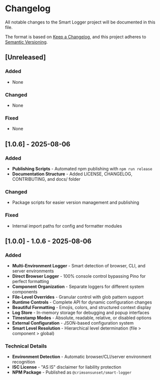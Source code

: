 # Changelog

All notable changes to the Smart Logger project will be documented in this file.

The format is based on [Keep a Changelog](https://keepachangelog.com/en/1.0.0/),
and this project adheres to [Semantic Versioning](https://semver.org/spec/v2.0.0.html).

## [Unreleased]

### Added
- None

### Changed  
- None

### Fixed
- None

## [1.0.6] - 2025-08-06

### Added
- **Publishing Scripts** - Automated npm publishing with `npm run release`
- **Documentation Structure** - Added LICENSE, CHANGELOG, CONTRIBUTING, and docs/ folder

### Changed
- Package scripts for easier version management and publishing

### Fixed
- Internal import paths for config and formatter modules

## [1.0.0] - 1.0.6 - 2025-08-06

### Added
- **Multi-Environment Logger** - Smart detection of browser, CLI, and server environments
- **Direct Browser Logger** - 100% console control bypassing Pino for perfect formatting
- **Component Organization** - Separate loggers for different system components  
- **File-Level Overrides** - Granular control with glob pattern support
- **Runtime Controls** - Complete API for dynamic configuration changes
- **Beautiful Formatting** - Emojis, colors, and structured context display
- **Log Store** - In-memory storage for debugging and popup interfaces
- **Timestamp Modes** - Absolute, readable, relative, or disabled options
- **External Configuration** - JSON-based configuration system
- **Smart Level Resolution** - Hierarchical level determination (file > component > global)

### Technical Details
- **Environment Detection** - Automatic browser/CLI/server environment recognition
- **ISC License** - "AS IS" disclaimer for liability protection
- **NPM Package** - Published as `@crimsonsunset/smart-logger`
